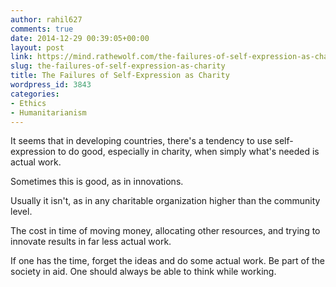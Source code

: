 ```yaml
---
author: rahil627
comments: true
date: 2014-12-29 00:39:05+00:00
layout: post
link: https://mind.rathewolf.com/the-failures-of-self-expression-as-charity/
slug: the-failures-of-self-expression-as-charity
title: The Failures of Self-Expression as Charity
wordpress_id: 3843
categories:
- Ethics
- Humanitarianism
---
```


It seems that in developing countries, there's a tendency to use self-expression to do good, especially in charity, when simply what's needed is actual work.

Sometimes this is good, as in innovations.

Usually it isn't, as in any charitable organization higher than the community level.

The cost in time of moving money, allocating other resources, and trying to innovate results in far less actual work.

If one has the time, forget the ideas and do some actual work. Be part of the society in aid. One should always be able to think while working.
